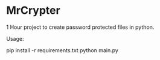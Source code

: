 # MrCrypter

1 Hour project to create password protected files in python.



Usage: 

pip install -r requirements.txt
python main.py
